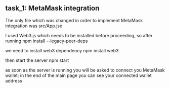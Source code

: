 ## task_1: MetaMask integration

The only file which was changed in order to implement MetaMask integration was src/App.jsx

I used Web3.js which needs to be installed before proceeding, so after running
npm install --legacy-peer-deps

we need to install web3 dependency
npm install web3

then start the server
npm start

as soon as the server is running you will be asked to connect you MetaMask wallet;
in the end of the main page you can see your connected wallet address
